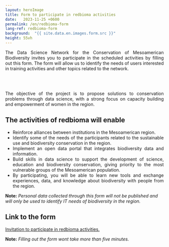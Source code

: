 ```yaml
---
layout: heroImage
title: Form to participate in redbioma activities
date:   2023-11-25 +0600
permalink: /en/redbioma-form
lang-ref: redbioma-form
background:  "{{ site.data.en.images.form.src }}"
height: 55vh
---
```


<div style="text-align: justify">
The Data Science Network for the Conservation of Mesoamerican Biodiversity invites you to participate in the scheduled activities by filling out this form. The form will allow us to identify the needs of users interested in training activities and other topics related to the network.

<br><br>

The objective of the project is to propose solutions to conservation problems through data science, with a strong focus on capacity building and empowerment of women in the region.

</div>

## The activities of redbioma will enable

<ul style="text-align: justify">

<li>Reinforce alliances between institutions in the Mesoamerican region.</li>
<li>Identify some of the needs of the participants related to the sustainable use and biodiversity conservation in the region.</li>
<li>Implement an open data portal that integrates biodiversity data and information.</li>
<li>Build skills in data science to support the development of science, education and biodiversity conservation, giving priority to the most vulnerable groups of the Mesoamerican population.</li>
<li>By participating, you will be able to learn new tools and exchange experiences, data, and knowledge about biodiversity with people from the region.</li>
</ul>

**Note:** *Personal data collected through this form will not be published and will only be used to identify IT needs of biodiversity in the region.*

## Link to the form

[Invitation to participate in redbioma activities.](https://forms.gle/gq98uQN32xz9uBx87)

**Note:** *Filling out the form wont take more than five minutes.*